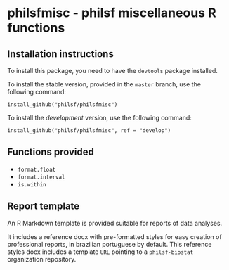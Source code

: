 # philsfmisc - philsf miscellaneous R functions

## Installation instructions

To install this package, you need to have the `devtools` package installed.

To install the stable version, provided in the `master` branch, use the following command:

    install_github("philsf/philsfmisc")

To install the *development* version, use the following command:

    install_github("philsf/philsfmisc", ref = "develop")

## Functions provided

- `format.float`
- `format.interval`
- `is.within`

## Report template

An R Markdown template is provided suitable for reports of data analyses.

It includes a reference docx with pre-formatted styles for easy creation of professional reports, in brazilian portuguese by default.
This reference styles docx includes a template `URL` pointing to a `philsf-biostat` organization repository.
